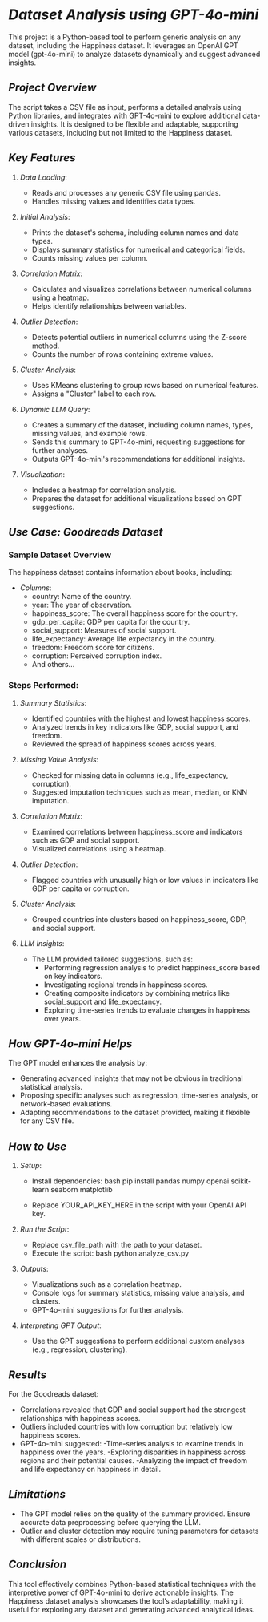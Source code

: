 # *Dataset Analysis using GPT-4o-mini*

This project is a Python-based tool to perform generic analysis on any dataset, including the Happiness dataset. It leverages an OpenAI GPT model (gpt-4o-mini) to analyze datasets dynamically and suggest advanced insights.


## *Project Overview*

The script takes a CSV file as input, performs a detailed analysis using Python libraries, and integrates with GPT-4o-mini to explore additional data-driven insights. It is designed to be flexible and adaptable, supporting various datasets, including but not limited to the Happiness dataset.

## *Key Features*

1. *Data Loading*:
   - Reads and processes any generic CSV file using pandas.
   - Handles missing values and identifies data types.

2. *Initial Analysis*:
   - Prints the dataset's schema, including column names and data types.
   - Displays summary statistics for numerical and categorical fields.
   - Counts missing values per column.

3. *Correlation Matrix*:
   - Calculates and visualizes correlations between numerical columns using a heatmap.
   - Helps identify relationships between variables.

4. *Outlier Detection*:
   - Detects potential outliers in numerical columns using the Z-score method.
   - Counts the number of rows containing extreme values.

5. *Cluster Analysis*:
   - Uses KMeans clustering to group rows based on numerical features.
   - Assigns a "Cluster" label to each row.

6. *Dynamic LLM Query*:
   - Creates a summary of the dataset, including column names, types, missing values, and example rows.
   - Sends this summary to GPT-4o-mini, requesting suggestions for further analyses.
   - Outputs GPT-4o-mini's recommendations for additional insights.

7. *Visualization*:
   - Includes a heatmap for correlation analysis.
   - Prepares the dataset for additional visualizations based on GPT suggestions.


## *Use Case: Goodreads Dataset*

### Sample Dataset Overview
The happiness dataset contains information about books, including:
- *Columns*:
  - country: Name of the country.
  - year: The year of observation.
  - happiness_score: The overall happiness score for the country.
  - gdp_per_capita: GDP per capita for the country.
  - social_support: Measures of social support.
  - life_expectancy: Average life expectancy in the country.
  - freedom: Freedom score for citizens.
  - corruption: Perceived corruption index.
  - And others...

### Steps Performed:
1. *Summary Statistics*:
   - Identified countries with the highest and lowest happiness scores.
   - Analyzed trends in key indicators like GDP, social support, and freedom.
   - Reviewed the spread of happiness scores across years.

2. *Missing Value Analysis*:
   - Checked for missing data in columns (e.g., life_expectancy, corruption).
   - Suggested imputation techniques such as mean, median, or KNN imputation.

3. *Correlation Matrix*:
   - Examined correlations between happiness_score and indicators such as GDP and social support.
   - Visualized correlations using a heatmap.

4. *Outlier Detection*:
   - Flagged countries with unusually high or low values in indicators like GDP per capita or corruption.
     
5. *Cluster Analysis*:
   - Grouped countries into clusters based on happiness_score, GDP, and social support.
    
6. *LLM Insights*:
   - The LLM provided tailored suggestions, such as:
     - Performing regression analysis to predict happiness_score based on key indicators.
     - Investigating regional trends in happiness scores.
     - Creating composite indicators by combining metrics like social_support and life_expectancy.
     - Exploring time-series trends to evaluate changes in happiness over years.


## *How GPT-4o-mini Helps*

The GPT model enhances the analysis by:
- Generating advanced insights that may not be obvious in traditional statistical analysis.
- Proposing specific analyses such as regression, time-series analysis, or network-based evaluations.
- Adapting recommendations to the dataset provided, making it flexible for any CSV file.


## *How to Use*

1. *Setup*:
   - Install dependencies:
     bash
     pip install pandas numpy openai scikit-learn seaborn matplotlib
     
   - Replace YOUR_API_KEY_HERE in the script with your OpenAI API key.

2. *Run the Script*:
   - Replace csv_file_path with the path to your dataset.
   - Execute the script:
     bash
     python analyze_csv.py
     

3. *Outputs*:
   - Visualizations such as a correlation heatmap.
   - Console logs for summary statistics, missing value analysis, and clusters.
   - GPT-4o-mini suggestions for further analysis.

4. *Interpreting GPT Output*:
   - Use the GPT suggestions to perform additional custom analyses (e.g., regression, clustering).


## *Results*

For the Goodreads dataset:
- Correlations revealed that GDP and social support had the strongest relationships with happiness scores.
- Outliers included countries with low corruption but relatively low happiness scores.
- GPT-4o-mini suggested:
    -Time-series analysis to examine trends in happiness over the years.
    -Exploring disparities in happiness across regions and their potential causes.
    -Analyzing the impact of freedom and life expectancy on happiness in detail.


## *Limitations*

- The GPT model relies on the quality of the summary provided. Ensure accurate data preprocessing before querying the LLM.
- Outlier and cluster detection may require tuning parameters for datasets with different scales or distributions.


## *Conclusion*

This tool effectively combines Python-based statistical techniques with the interpretive power of GPT-4o-mini to derive actionable insights. The Happiness dataset analysis showcases the tool’s adaptability, making it useful for exploring any dataset and generating advanced analytical ideas.
